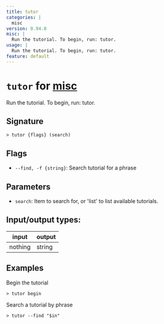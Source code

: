 ```yaml
---
title: tutor
categories: |
  misc
version: 0.94.0
misc: |
  Run the tutorial. To begin, run: tutor.
usage: |
  Run the tutorial. To begin, run: tutor.
feature: default
---
```

<!-- This file is automatically generated. Please edit the command in https://github.com/nushell/nushell instead. -->

# `tutor` for [misc](/commands/categories/misc.md)

<div class='command-title'>Run the tutorial. To begin, run: tutor.</div>

## Signature

```> tutor {flags} (search)```

## Flags

 -  `--find, -f {string}`: Search tutorial for a phrase

## Parameters

 -  `search`: Item to search for, or 'list' to list available tutorials.


## Input/output types:

| input   | output |
| ------- | ------ |
| nothing | string |

## Examples

Begin the tutorial
```nu
> tutor begin

```

Search a tutorial by phrase
```nu
> tutor --find "$in"

```
